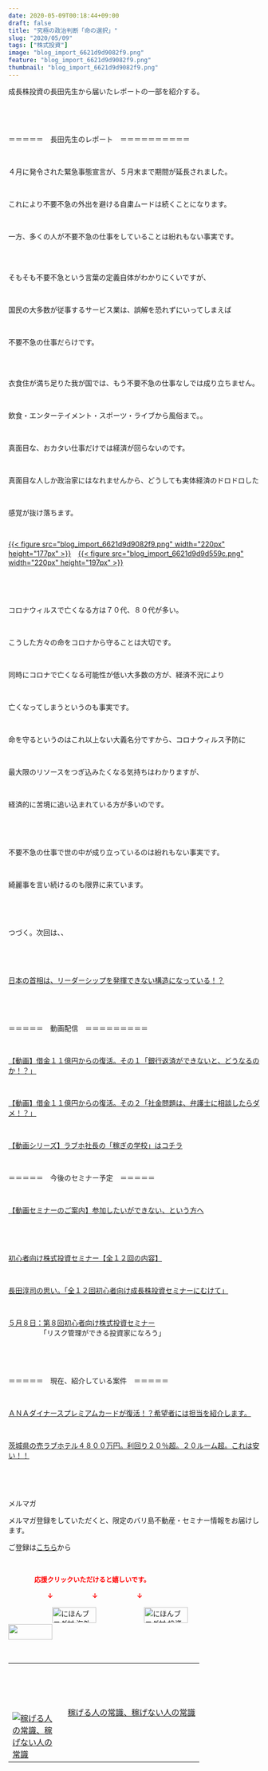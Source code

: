 ```yaml
---
date: 2020-05-09T00:18:44+09:00
draft: false
title: "究極の政治判断「命の選択」"
slug: "2020/05/09"
tags: ["株式投資"]
image: "blog_import_6621d9d9082f9.png"
feature: "blog_import_6621d9d9082f9.png"
thumbnail: "blog_import_6621d9d9082f9.png"
---
```

<p>成長株投資の長田先生から届いたレポートの一部を紹介する。</p><p> </p><p> </p><p>＝＝＝＝＝　長田先生のレポート　＝＝＝＝＝＝＝＝＝＝</p><p> </p><p>４月に発令された緊急事態宣言が、５月末まで期間が延長されました。</p><p> </p><p>これにより不要不急の外出を避ける自粛ムードは続くことになります。</p><p> </p><p>一方、多くの人が不要不急の仕事をしていることは紛れもない事実です。</p><p> </p><p><br/>そもそも不要不急という言葉の定義自体がわかりにくいですが、</p><p> </p><p>国民の大多数が従事するサービス業は、誤解を恐れずにいってしまえば</p><p> </p><p>不要不急の仕事だらけです。</p><p> </p><p><br/>衣食住が満ち足りた我が国では、もう不要不急の仕事なしでは成り立ちません。</p><p> </p><p>飲食・エンターテイメント・スポーツ・ライブから風俗まで。。</p><p> </p><p>真面目な、おカタい仕事だけでは経済が回らないのです。</p><p> </p><p>真面目な人しか政治家にはなれませんから、どうしても実体経済のドロドロした</p><p> </p><p>感覚が抜け落ちます。</p><p> </p><p><a href="blog_import_6621d9d9082f9.png">{{< figure src="blog_import_6621d9d9082f9.png" width="220px" height="177px" >}}</a>　<a href="blog_import_6621d9d9d559c.png">{{< figure src="blog_import_6621d9d9d559c.png" width="220px" height="197px" >}}</a></p><p> </p><p> </p><p>コロナウィルスで亡くなる方は７０代、８０代が多い。</p><p> </p><p>こうした方々の命をコロナから守ることは大切です。</p><p> </p><p>同時にコロナで亡くなる可能性が低い大多数の方が、経済不況により</p><p> </p><p>亡くなってしまうというのも事実です。</p><p> </p><p>命を守るというのはこれ以上ない大義名分ですから、コロナウィルス予防に</p><p> </p><p>最大限のリソースをつぎ込みたくなる気持ちはわかりますが、</p><p> </p><p>経済的に苦境に追い込まれている方が多いのです。</p><p> </p><p> </p><p>不要不急の仕事で世の中が成り立っているのは紛れもない事実です。</p><p> </p><p>綺麗事を言い続けるのも限界に来ています。</p><p> </p><p> </p><p>つづく。次回は、、</p><p> </p><p> </p><p><a href="entry-12595681911.html" target="_blank">日本の首相は、リーダーシップを発揮できない構造になっている！？</a></p><p> </p><p> </p><p>＝＝＝＝＝　動画配信　＝＝＝＝＝＝＝＝＝</p><p> </p><p><a href="watch?v=K9qyu3O0vmE&amp;t=123s" target="_blank">【動画】借金１１億円からの復活。その１「銀行返済ができないと、どうなるのか！？」</a></p><p> </p><p><a href="watch?v=rNGx3OTTo5U&amp;t=111s" target="_blank">【動画】借金１１億円からの復活。その２「社金問題は、弁護士に相談したらダメ！？」</a></p><p> </p><p><a href="UCkEn28pD2FuuPheW1XBJDtg" target="_blank">【動画シリーズ】ラブホ社長の「稼ぎの学校」はコチラ</a></p><p> </p><p>＝＝＝＝＝　今後のセミナー予定　＝＝＝＝＝</p><p> </p><p><a href="entry-12567802403.html" target="_blank">【動画セミナーのご案内】参加したいができない、という方へ</a></p><p> </p><p> </p><p><a href="entry-12526587328.html" target="_blank">初心者向け株式投資セミナー【全１２回の内容】</a></p><p> </p><p><a href="entry-12526985641.html" target="_blank">長田淳司の思い。「全１２回初心者向け成長株投資セミナーにむけて」</a></p><p> </p><p><a href="entry-12593078332.html" target="_blank">５月８日：第８回初心者向け株式投資セミナー</a><br/>　　　　　「リスク管理ができる投資家になろう」　</p><p> </p><p> </p><p>＝＝＝＝＝　現在、紹介している案件　＝＝＝＝＝</p><p> </p><p><a href="entry-12529998383.html" target="_blank">ＡＮＡダイナースプレミアムカードが復活！？希望者には担当を紹介します。</a></p><p> </p><p><a href="entry-12552292653.html" target="_blank">茨城県の売ラブホテル４８００万円。利回り２０％超。２０ルーム超。これは安い！！</a></p><p> </p><p> </p><p>メルマガ</p><p>メルマガ登録をしていただくと、限定のバリ島不動産・セミナー情報をお届けします。</p><p>ご登録は<a href="f9eeVI" target="_blank">こちら</a>から</p><p> </p><p><font color="#ff0000" size="2"><strong>　　　　応援クリックいただけると嬉しいです。</strong></font></p><p><font color="#ff0000" size="2"><strong>　　　　　　↓　　　　　　↓　　　　　　↓</strong></font></p><p><a href="ranking.html?p_cid=01260127" id="&amp;blogmura_banner"><img alt="にほんブログ村 海外生活ブログ バリ島情報へ" border="0" height="31" src="data:image/svg+xml;charset=utf-8,%3Csvg%20xmlns%3D%22http%3A%2F%2Fwww.w3.org%2F2000%2Fsvg%22%20title%3D%22Placeholder%20for%20Images%22%20role%3D%22presentation%22%20viewBox%3D%220%200%2088%2031%22%20%2F%3E" width="88" data-src="//overseas.blogmura.com/bali/img/bali88_31.gif" style="aspect-ratio: auto 88 / 31;"/><noscript><img alt="にほんブログ村 海外生活ブログ バリ島情報へ" border="0" height="31" src="//overseas.blogmura.com/bali/img/bali88_31.gif" width="88"></noscript></a>  <a href="ranking.html?p_cid=01260127" id="&amp;blogmura_banner"><img alt="にほんブログ村 投資ブログ 不動産投資へ" border="0" height="31" src="data:image/svg+xml;charset=utf-8,%3Csvg%20xmlns%3D%22http%3A%2F%2Fwww.w3.org%2F2000%2Fsvg%22%20title%3D%22Placeholder%20for%20Images%22%20role%3D%22presentation%22%20viewBox%3D%220%200%2088%2031%22%20%2F%3E" width="88" data-src="//investment.blogmura.com/hudousantoushi/img/hudousantoushi88_31.gif" style="aspect-ratio: auto 88 / 31;"/><noscript><img alt="にほんブログ村 投資ブログ 不動産投資へ" border="0" height="31" src="//investment.blogmura.com/hudousantoushi/img/hudousantoushi88_31.gif" width="88"></noscript></a> <a href="link.php?1804582" title="人気ブログランキングへ"><img border="0" height="31" src="data:image/svg+xml;charset=utf-8,%3Csvg%20xmlns%3D%22http%3A%2F%2Fwww.w3.org%2F2000%2Fsvg%22%20title%3D%22Placeholder%20for%20Images%22%20role%3D%22presentation%22%20viewBox%3D%220%200%2088%2031%22%20%2F%3E" width="88" data-src="https://blog.with2.net/img/banner/banner_22.gif" style="aspect-ratio: auto 88 / 31;"/><noscript><img border="0" height="31" src="https://blog.with2.net/img/banner/banner_22.gif" width="88"></noscript></a></p><p> </p><table border="0" cellpadding="0" cellspacing="0" width="100%">	<tbody width="100%">		<tr>			<td aligin="center" width="95"><a alt0="AmebaAffiliate" alt1="稼げる人の常識、稼げない人の常識" alt2="Amazon" alt3="https://images-fe.ssl-images-amazon.com/images/I/51Ft8zEBpkL._SL160_.jpg" alt4="1" href="4802110227?SubscriptionId=AKIAJLD6FH2TADXIQKDQ&amp;tag=amebablog-a2371184-22&amp;linkCode=xm2&amp;camp=2025&amp;creative=165953&amp;creativeASIN=4802110227" target="_blank"><img alt="稼げる人の常識、稼げない人の常識" border="0" data-img="affiliate" src="data:image/svg+xml;charset=utf-8,%3Csvg%20xmlns%3D%22http%3A%2F%2Fwww.w3.org%2F2000%2Fsvg%22%20title%3D%22Placeholder%20for%20Images%22%20role%3D%22presentation%22%20viewBox%3D%220%200%201%201%22%20%2F%3E" data-src="https://images-fe.ssl-images-amazon.com/images/I/51Ft8zEBpkL._SL160_.jpg"/><noscript><img alt="稼げる人の常識、稼げない人の常識" border="0" data-img="affiliate" src="https://images-fe.ssl-images-amazon.com/images/I/51Ft8zEBpkL._SL160_.jpg"></noscript></a></td>			<td><a alt0="AmebaAffiliate" alt1="稼げる人の常識、稼げない人の常識" alt2="Amazon" alt3="https://images-fe.ssl-images-amazon.com/images/I/51Ft8zEBpkL._SL160_.jpg" alt4="1" href="4802110227?SubscriptionId=AKIAJLD6FH2TADXIQKDQ&amp;tag=amebablog-a2371184-22&amp;linkCode=xm2&amp;camp=2025&amp;creative=165953&amp;creativeASIN=4802110227" target="_blank">稼げる人の常識、稼げない人の常識</a></td>		</tr>	</tbody></table><p> </p>

